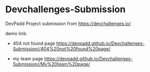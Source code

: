 # Devchallenges-Submission
DevPadd Project submission from https://devchallenges.io/

demo link:

- 404 not found page
https://devpadd.github.io/Devchallenges-Submission//404%20not%20found%20page/

- my team page
https://devpadd.github.io/Devchallenges-Submission//My%20team%20page/
